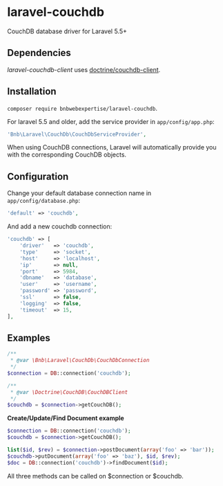 # laravel-couchdb

CouchDB database driver for Laravel 5.5+

## Dependencies

*laravel-couchdb-client* uses [doctrine/couchdb-client](https://github.com/doctrine/couchdb-client).

## Installation

`composer require bnbwebexpertise/laravel-couchdb`.

For laravel 5.5 and older, add the service provider in `app/config/app.php`:

```php
'Bnb\Laravel\CouchDb\CouchDbServiceProvider',
```

When using CouchDB connections, Laravel will automatically provide you with the corresponding CouchDB objects.

## Configuration

Change your default database connection name in `app/config/database.php`:

```php
'default' => 'couchdb',
```

And add a new couchdb connection:

```php
'couchdb' => [
    'driver'   => 'couchdb',
    'type'     => 'socket',
    'host'     => 'localhost',
    'ip'       => null,
    'port'     => 5984,
    'dbname'   => 'database',
    'user'     => 'username',
    'password' => 'password',
    'ssl'      => false,
    'logging'  => false,
    'timeout'  => 15,
],
```
## Examples

```php
/**
 * @var \Bnb\Laravel\CouchDb\CouchDbConnection
 */
$connection = DB::connection('couchdb');

/**
 * @var \Doctrine\CouchDB\CouchDBClient
 */
$couchdb = $connection->getCouchDB();
```

**Create/Update/Find Document example**

```php
$connection = DB::connection('couchdb');
$couchdb = $connection->getCouchDB();

list($id, $rev) = $connection->postDocument(array('foo' => 'bar'));
$couchdb->putDocument(array('foo' => 'baz'), $id, $rev);
$doc = DB::connection('couchdb')->findDocument($id);
```

All three methods can be called on $connection or $couchdb.


